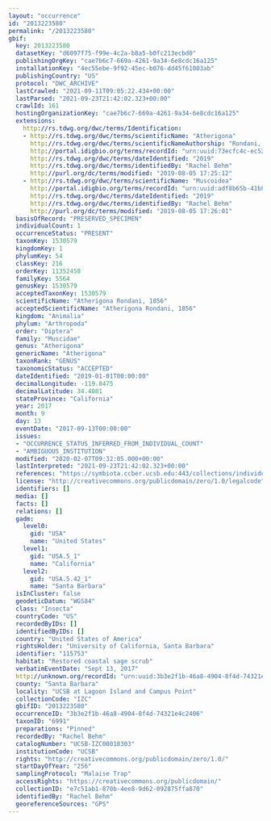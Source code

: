 ```yaml
---
layout: "occurrence"
id: "2013223580"
permalink: "/2013223580"
gbif:
  key: 2013223580
  datasetKey: "d6097f75-f99e-4c2a-b8a5-b0fc213ecbd0"
  publishingOrgKey: "cae7b6c7-669a-4261-9a34-6e8cdc16a125"
  installationKey: "4ec55ebe-9f92-45ec-b076-dd45f61003ab"
  publishingCountry: "US"
  protocol: "DWC_ARCHIVE"
  lastCrawled: "2021-09-11T09:05:22.434+00:00"
  lastParsed: "2021-09-23T21:42:02.323+00:00"
  crawlId: 161
  hostingOrganizationKey: "cae7b6c7-669a-4261-9a34-6e8cdc16a125"
  extensions:
    http://rs.tdwg.org/dwc/terms/Identification:
    - http://rs.tdwg.org/dwc/terms/scientificName: "Atherigona"
      http://rs.tdwg.org/dwc/terms/scientificNameAuthorship: "Rondani, 1856"
      http://portal.idigbio.org/terms/recordId: "urn:uuid:73ecfc4c-ec52-428c-9e8a-c404c133722f"
      http://rs.tdwg.org/dwc/terms/dateIdentified: "2019"
      http://rs.tdwg.org/dwc/terms/identifiedBy: "Rachel Behm"
      http://purl.org/dc/terms/modified: "2019-08-05 17:25:12"
    - http://rs.tdwg.org/dwc/terms/scientificName: "Muscoidea"
      http://portal.idigbio.org/terms/recordId: "urn:uuid:adf8b65b-41b8-4db4-8c0b-182af443eee5"
      http://rs.tdwg.org/dwc/terms/dateIdentified: "2019"
      http://rs.tdwg.org/dwc/terms/identifiedBy: "Rachel Behm"
      http://purl.org/dc/terms/modified: "2019-08-05 17:26:01"
  basisOfRecord: "PRESERVED_SPECIMEN"
  individualCount: 1
  occurrenceStatus: "PRESENT"
  taxonKey: 1530579
  kingdomKey: 1
  phylumKey: 54
  classKey: 216
  orderKey: 11352458
  familyKey: 5564
  genusKey: 1530579
  acceptedTaxonKey: 1530579
  scientificName: "Atherigona Rondani, 1856"
  acceptedScientificName: "Atherigona Rondani, 1856"
  kingdom: "Animalia"
  phylum: "Arthropoda"
  order: "Diptera"
  family: "Muscidae"
  genus: "Atherigona"
  genericName: "Atherigona"
  taxonRank: "GENUS"
  taxonomicStatus: "ACCEPTED"
  dateIdentified: "2019-01-01T00:00:00"
  decimalLongitude: -119.8475
  decimalLatitude: 34.4081
  stateProvince: "California"
  year: 2017
  month: 9
  day: 13
  eventDate: "2017-09-13T00:00:00"
  issues:
  - "OCCURRENCE_STATUS_INFERRED_FROM_INDIVIDUAL_COUNT"
  - "AMBIGUOUS_INSTITUTION"
  modified: "2020-02-07T09:32:05.000+00:00"
  lastInterpreted: "2021-09-23T21:42:02.323+00:00"
  references: "https://symbiota.ccber.ucsb.edu:443/collections/individual/index.php?occid=115753"
  license: "http://creativecommons.org/publicdomain/zero/1.0/legalcode"
  identifiers: []
  media: []
  facts: []
  relations: []
  gadm:
    level0:
      gid: "USA"
      name: "United States"
    level1:
      gid: "USA.5_1"
      name: "California"
    level2:
      gid: "USA.5.42_1"
      name: "Santa Barbara"
  isInCluster: false
  geodeticDatum: "WGS84"
  class: "Insecta"
  countryCode: "US"
  recordedByIDs: []
  identifiedByIDs: []
  country: "United States of America"
  rightsHolder: "University of California, Santa Barbara"
  identifier: "115753"
  habitat: "Restored coastal sage scrub"
  verbatimEventDate: "Sept 13, 2017"
  http://unknown.org/recordId: "urn:uuid:3b3e2f1b-46a8-4904-8f4d-74321e4c2406"
  county: "Santa Barbara"
  locality: "UCSB at Lagoon Island and Campus Point"
  collectionCode: "IZC"
  gbifID: "2013223580"
  occurrenceID: "3b3e2f1b-46a8-4904-8f4d-74321e4c2406"
  taxonID: "6991"
  preparations: "Pinned"
  recordedBy: "Rachel Behm"
  catalogNumber: "UCSB-IZC00018303"
  institutionCode: "UCSB"
  rights: "http://creativecommons.org/publicdomain/zero/1.0/"
  startDayOfYear: "256"
  samplingProtocol: "Malaise Trap"
  accessRights: "https://creativecommons.org/publicdomain/"
  collectionID: "e7c51ab1-870b-4ee8-9d62-092875ffa870"
  identifiedBy: "Rachel Behm"
  georeferenceSources: "GPS"
---
```

